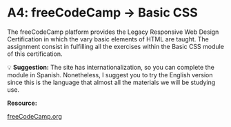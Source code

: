 # A4: freeCodeCamp → Basic CSS

The freeCodeCamp platform provides the Legacy Responsive Web Design Certification in which the vary basic elements of HTML are taught. The assignment consist in fulfilling all the exercises within the Basic CSS module of this certification.

💡 **Suggestion:** The site has internationalization, so you can complete the module in Spanish. Nonetheless, I suggest you to try the English version since this is the language that almost all the materials we will be studying use.

**Resource:**

[freeCodeCamp.org](https://www.freecodecamp.org/learn/responsive-web-design/#basic-html-and-html5)

